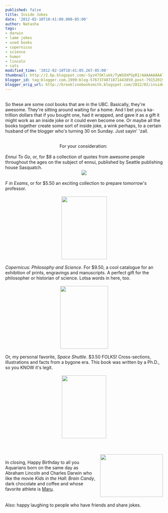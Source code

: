 ```yaml
---
published: false
title: Inside Jokes
date: '2012-02-10T10:41:00.000-05:00'
author: Natasha
tags:
- darwin
- lame jokes
- used books
- copernicus
- science
- humor
- lincoln
- cats
modified_time: '2012-02-10T10:41:05.267-05:00'
thumbnail: http://2.bp.blogspot.com/-Syz47SKlukk/TyWSOXPSpRI/AAAAAAAAATQ/AwNpfpx52JU/s72-c/ennui.jpg
blogger_id: tag:blogger.com,1999:blog-5767374071871443859.post-7915201956065395043
blogger_orig_url: http://brooklinebooksmith.blogspot.com/2012/02/inside-jokes.html
---
```


<br />So these are some cool books that are in the UBC. Basically, they're awesome. They're sitting around waiting for a home. And I bet you a ka-trillion dollars that if you bought one, had it wrapped, and gave it as a gift it might work as an inside joke or it could even become one. Or maybe all the books together create some sort of inside joke, a wink perhaps, to a certain husband of the blogger who's turning 30 on Sunday. Just sayin' 'zall.<br /><br /><div style="text-align: center;">For your consideration:&nbsp;</div><br /><i>Ennui To Go</i>, or, for $8 a collection of quotes from awesome people throughout the ages on the subject of ennui, published by Seattle publishing house Sasquatch.<br /><div class="separator" style="clear: both; text-align: center;"><a href="http://2.bp.blogspot.com/-Syz47SKlukk/TyWSOXPSpRI/AAAAAAAAATQ/AwNpfpx52JU/s1600/ennui.jpg" imageanchor="1" style="margin-left: 1em; margin-right: 1em;"><img border="0" src="http://2.bp.blogspot.com/-Syz47SKlukk/TyWSOXPSpRI/AAAAAAAAATQ/AwNpfpx52JU/s1600/ennui.jpg" /></a></div><br /><i>F in Exams</i>, or for $5.50 an exciting collection to prepare tomorrow's professor.<br /><br /><div class="separator" style="clear: both; text-align: center;"><a href="http://2.bp.blogspot.com/-zBFNAw4mQ4g/TyWSOmdjYgI/AAAAAAAAATY/prnWxAxBVQ4/s1600/eff.jpg" imageanchor="1" style="margin-left: 1em; margin-right: 1em;"><img border="0" height="200" src="http://2.bp.blogspot.com/-zBFNAw4mQ4g/TyWSOmdjYgI/AAAAAAAAATY/prnWxAxBVQ4/s200/eff.jpg" width="145" /></a></div><br /><i>Copernicus: Philosophy and Science</i>. For $9.50, a cool catalogue for an exhibition of prints, engravings and manuscripts. A perfect gift for the philosopher or historian of science. Lotsa words in here, too.<br /><br /><div class="separator" style="clear: both; text-align: center;"><a href="http://4.bp.blogspot.com/-zLIuSXCKe4A/TyWSN2dze1I/AAAAAAAAATI/uTAoD7sW7Xg/s1600/copernicus.jpg" imageanchor="1" style="margin-left: 1em; margin-right: 1em;"><img border="0" height="200" src="http://4.bp.blogspot.com/-zLIuSXCKe4A/TyWSN2dze1I/AAAAAAAAATI/uTAoD7sW7Xg/s200/copernicus.jpg" width="153" /></a></div><br />Or, my personal favorite, <i>Space Shuttle</i>. $3.50 FOLKS! Cross-sections, illustrations and facts from a bygone era. This book was written by a Ph.D., so you KNOW it's legit.<br /><br /><div class="separator" style="clear: both; text-align: center;"><a href="http://2.bp.blogspot.com/-sj5QY8WG6Aw/TyWSJNTfbhI/AAAAAAAAATA/jQNgS4EYhPw/s1600/shuttle.jpg" imageanchor="1" style="margin-left: 1em; margin-right: 1em; text-align: center;"><img border="0" height="200" src="http://2.bp.blogspot.com/-sj5QY8WG6Aw/TyWSJNTfbhI/AAAAAAAAATA/jQNgS4EYhPw/s200/shuttle.jpg" width="142" /></a></div><br /><br /><br /><a href="http://2.bp.blogspot.com/-BtZ2E7vvUuw/TyWSO4skMRI/AAAAAAAAATg/LNpsiyqCfqk/s1600/maru-the-cat1.jpg" imageanchor="1" style="clear: right; float: right; margin-bottom: 1em; margin-left: 1em;"><img border="0" height="136" src="http://2.bp.blogspot.com/-BtZ2E7vvUuw/TyWSO4skMRI/AAAAAAAAATg/LNpsiyqCfqk/s200/maru-the-cat1.jpg" width="200" /></a><br />In closing, Happy Birthday to all you Aquarians born on the same day as Abraham Lincoln and Charles Darwin who like the movie <i>Kids in the Hall: Brain Candy</i>, dark chocolate and coffee and whose favorite athlete is <a href="http://en.wikipedia.org/wiki/Maru_(cat)">Maru</a>.<br /><br /><br />Also: happy laughing to people who have friends and share jokes.